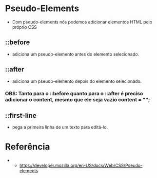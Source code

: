 # Pseudo-Elements

* Com pseudo-elements nós podemos adicionar elementos HTML pelo próprio CSS

## ::before 
* adiciona um pseudo-elemento antes do elemento selecionado.

## ::after 
* adiciona um pseudo-elemento depois do elemento selecionado.

### OBS: Tanto para o ::before quanto para o ::after é preciso adicionar o content, mesmo que ele seja vazio content = "";

## ::first-line 
* pega a primeira linha de um texto para editá-lo.

# Referência

* * https://developer.mozilla.org/en-US/docs/Web/CSS/Pseudo-elements 


  